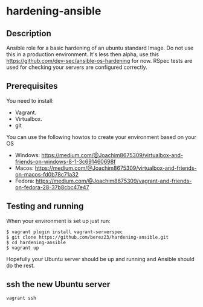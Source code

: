 # hardening-ansible

## Description
Ansible role for a basic hardening of an ubuntu standard Image. 
Do not use this in a production environment. It's less then alpha, use this https://github.com/dev-sec/ansible-os-hardening for now. 
RSpec tests  are used for checking your servers are configured correctly.

## Prerequisites
You need to install:
* Vagrant.
* Virtualbox. 
* git 

You can use the following howtos to create your environment based on your OS 
* Windows: https://medium.com/@Joachim8675309/virtualbox-and-friends-on-windows-8-1-3c691460698f
* Macos: https://medium.com/@Joachim8675309/virtualbox-and-friends-on-macos-fd0b78c71a32
* Fedora: https://medium.com/@Joachim8675309/vagrant-and-friends-on-fedora-28-37b8cbc47e47


## Testing and running
When your environment is set up just run:

```
$ vagrant plugin install vagrant-serverspec
$ git clone https://github.com/berez23/hardening-ansible.git
$ cd hardening-ansible
$ vagrant up

```

Hopefully your Ubuntu server should be up and running and Ansible should do the rest.

##  ssh the new Ubuntu server

```
vagrant ssh 
```
